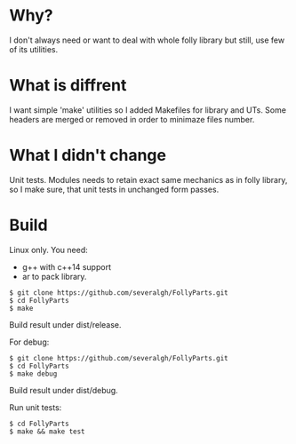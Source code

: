 # Why?

I don't always need or want to deal with whole folly library but still, use few of
its utilities.
 
# What is diffrent

I want simple 'make' utilities so I added Makefiles for library and UTs.
Some headers are merged or removed in order to minimaze files number.

# What I didn't change

Unit tests. Modules needs to retain exact same mechanics as in folly library, 
so I make sure, that unit tests in unchanged form passes.

# Build

Linux only. You need: 
* g++ with c++14 support
* ar to pack library.

````
$ git clone https://github.com/severalgh/FollyParts.git
$ cd FollyParts
$ make
````

Build result under dist/release.

For debug:

````
$ git clone https://github.com/severalgh/FollyParts.git
$ cd FollyParts
$ make debug
````

Build result under dist/debug.

Run unit tests:

````
$ cd FollyParts
$ make && make test
````


